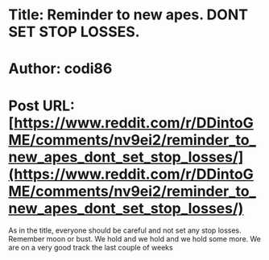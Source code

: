 # Title: Reminder to new apes. DONT SET STOP LOSSES.
# Author: codi86
# Post URL: [https://www.reddit.com/r/DDintoGME/comments/nv9ei2/reminder_to_new_apes_dont_set_stop_losses/](https://www.reddit.com/r/DDintoGME/comments/nv9ei2/reminder_to_new_apes_dont_set_stop_losses/)


As in the title, everyone should be careful and not set any stop losses. Remember moon or bust.
We hold and we hold and we hold some more.
We are on a very good track the last couple of weeks